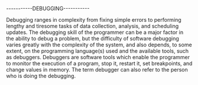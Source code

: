  -----------DEBUGGING-----------


Debugging ranges in complexity from fixing simple errors to performing lengthy and tiresome tasks of data collection, analysis, and scheduling updates. The debugging skill of the programmer can be a major factor in the ability to debug a problem, but the difficulty of software debugging varies greatly with the complexity of the system, and also depends, to some extent, on the programming language(s) used and the available tools, such as debuggers. Debuggers are software tools which enable the programmer to monitor the execution of a program, stop it, restart it, set breakpoints, and change values in memory. The term debugger can also refer to the person who is doing the debugging.
